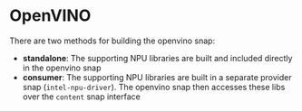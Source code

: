 # OpenVINO

There are two methods for building the openvino snap:

- **standalone**: The supporting NPU libraries are built and included directly in the openvino snap
- **consumer**: The supporting NPU libraries are built in a separate provider snap (`intel-npu-driver`). The openvino snap then accesses these libs over the `content` snap interface
